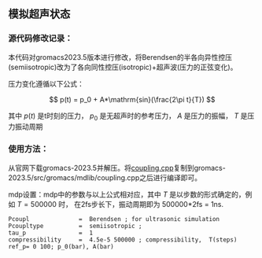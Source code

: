 ## 模拟超声状态

### 源代码修改记录：
本代码对gromacs2023.5版本进行修改，将Berendsen的半各向异性控压(semiisotropic)改为了各向同性控压(isotropic)+超声波(压力的正弦变化)。

压力变化遵循以下公式：

$$ 
p(t) = p_0 + A*\mathrm{sin}(\frac{2\pi t}{T}) 
$$

其中 $p(t)$ 是t时刻的压力， $p_0$ 是无超声时的参考压力， $A$ 是压力的振幅， $T$ 是压力振动周期 
### 使用方法：

从官网下载gromacs-2023.5并解压。将[coupling.cpp](https://github.com/02zx/02zx.github.io/blob/main/tutorial/molecular%20dynamics%20simulation/coupling.cpp)复制到gromacs-2023.5/src/gromacs/mdlib/coupling.cpp之后进行编译即可。


mdp设置：mdp中的参数与以上公式相对应，其中 $T$ 是以步数的形式确定的，例如 $T=500000$ 时， 在2fs步长下，振动周期即为 500000*2fs = 1ns.
```
Pcoupl              =  Berendsen ; for ultrasonic simulation
Pcoupltype          =  semiisotropic ;
tau_p               =  1
compressibility     =  4.5e-5 500000 ; compressibility,  T(steps)
ref_p= 0 100; p_0(bar), A(bar)
```


